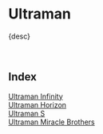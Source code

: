# Ultraman

{desc}


<br>


## Index

[Ultraman Infinity](Ultraman%20Infinity.md)  
[Ultraman Horizon](Ultraman%20Horizon.md)  
[Ultraman S](Ultraman%20S.md)  
[Ultraman Miracle Brothers](Miracle%20Brothers.md)
